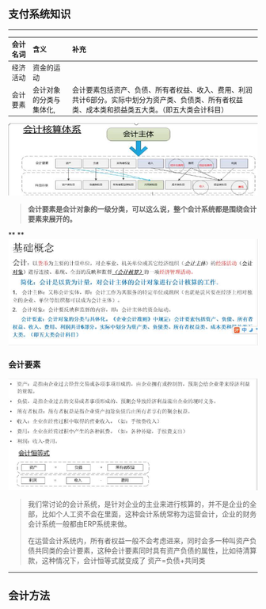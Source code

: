 ## 支付系统知识

---

| 会计名词 | 含义 | 补充 |
| :--- | :--- | :--- |
| 经济活动 | 资金的运动 |  |
| 会计要素 | 会计对象的分类与集体化, | 会计要素包括资产、负债、所有者权益、收入、费用、利润共计6部分。实际中划分为资产类、负债类、所有者权益类、成本类和损益类五大类。（即五大类会计科目） |

![](/assets/4.0.1会计主体.png)

> **会计要素是会计对象的一级分类，可以这么说，整个会计系统都是围绕会计要素来展开的。**

**  **![](/assets/4.0.2会计基本概念.png)

### 会计要素

![](/assets/4.0.3会计要素.png)

> 我们常讨论的会计系统，是针对企业的主业来进行核算的，并不是企业的全部，比如个人工资不会在里面，这种会计系统常称为运营会计，企业的财务会计系统一般都由ERP系统来做。
>
> 在运营会计系统内，所有者权益一般不会考虑进来，同时会多一种叫资产负债共同类的会计要素，这种会计要素同时具有资产负债的属性，比如待清算款，这种情况下，会计恒等式就变成了 资产=负债+共同类

---

## 会计方法



